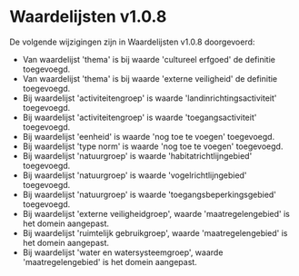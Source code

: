 # Waardelijsten v1.0.8
De volgende wijzigingen zijn in Waardelijsten v1.0.8 doorgevoerd:
- Van waardelijst 'thema' is bij waarde 'cultureel erfgoed' de definitie toegevoegd.
- Van waardelijst 'thema' is bij waarde 'externe veiligheid' de definitie toegevoegd.
- Bij waardelijst 'activiteitengroep' is waarde 'landinrichtingsactiviteit' toegevoegd.
- Bij waardelijst 'activiteitengroep' is waarde 'toegangsactiviteit' toegevoegd.
- Bij waardelijst 'eenheid' is waarde 'nog toe te voegen' toegevoegd.
- Bij waardelijst 'type norm' is waarde 'nog toe te voegen' toegevoegd.
- Bij waardelijst 'natuurgroep' is waarde 'habitatrichtlijngebied' toegevoegd.
- Bij waardelijst 'natuurgroep' is waarde 'vogelrichtlijngebied' toegevoegd.
- Bij waardelijst 'natuurgroep' is waarde 'toegangsbeperkingsgebied' toegevoegd.
- Bij waardelijst 'externe veiligheidgroep', waarde 'maatregelengebied' is het domein aangepast.
- Bij waardelijst 'ruimtelijk gebruikgroep', waarde 'maatregelengebied' is het domein aangepast.
- Bij waardelijst 'water en watersysteemgroep', waarde 'maatregelengebied' is het domein aangepast.